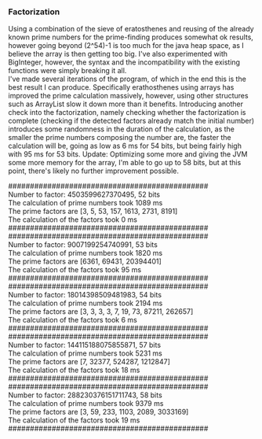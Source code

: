 ### Factorization

Using a combination of the sieve of eratosthenes and reusing of the already known prime numbers
for the prime-finding produces somewhat ok results, however going beyond (2^54)-1 is too much
for the java heap space, as I believe the array is then getting too big.
I've also experimented with BigInteger, however, the syntax and the incompatibility with 
the existing functions were simply breaking it all.  
I've made several iterations of the program, of which in the end this is the best result I can
produce. Specifically erathosthenes using arrays has improved the prime calculation massively,
however, using other structures such as ArrayList slow it down more than it benefits.
Introducing another check into the factorization, namely checking whether the factorization
is complete (checking if the detected factors already match the initial number) introduces
some randomness in the duration of the calculation, as the smaller the prime numbers
composing the number are, the faster the calculation will be, going as low as 
6 ms for 54 bits, but being fairly high with 95 ms for 53 bits.
Update: Optimizing some more and giving the JVM some more memory for the array, I'm able to go up to 
58 bits, but at this point, there's likely no further improvement possible.

##############################################  
Number to factor: 4503599627370495, 52 bits  
The calculation of prime numbers took 1089 ms  
The prime factors are [3, 5, 53, 157, 1613, 2731, 8191]  
The calculation of the factors took 0 ms  
##############################################  
##############################################  
Number to factor: 9007199254740991, 53 bits  
The calculation of prime numbers took 1820 ms  
The prime factors are [6361, 69431, 20394401]  
The calculation of the factors took 95 ms  
##############################################  
##############################################  
Number to factor: 18014398509481983, 54 bits  
The calculation of prime numbers took 2194 ms  
The prime factors are [3, 3, 3, 3, 7, 19, 73, 87211, 262657]  
The calculation of the factors took 6 ms  
##############################################  
##############################################  
Number to factor: 144115188075855871, 57 bits  
The calculation of prime numbers took 5231 ms  
The prime factors are [7, 32377, 524287, 1212847]  
The calculation of the factors took 18 ms  
##############################################  
##############################################  
Number to factor: 288230376151711743, 58 bits  
The calculation of prime numbers took 9379 ms  
The prime factors are [3, 59, 233, 1103, 2089, 3033169]  
The calculation of the factors took 19 ms  
##############################################  